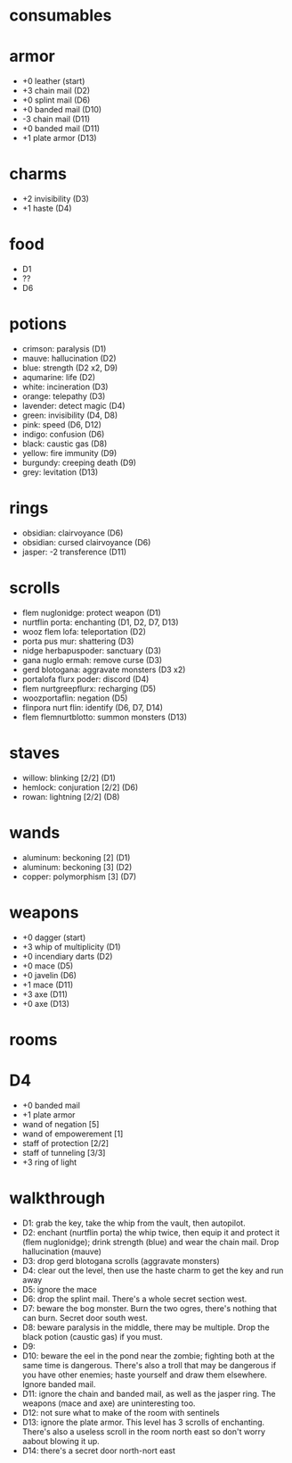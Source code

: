 consumables
===========

# armor

  * +0 leather (start)
  * +3 chain mail (D2)
  * +0 splint mail (D6)
  * +0 banded mail (D10)
  * -3 chain mail (D11)
  * +0 banded mail (D11)
  * +1 plate armor (D13)

# charms

  * +2 invisibility (D3)
  * +1 haste (D4)

# food

  * D1
  * ??
  * D6

# potions

  * crimson: paralysis (D1)
  * mauve: hallucination (D2)
  * blue: strength (D2 x2, D9)
  * aqumarine: life (D2)
  * white: incineration (D3)
  * orange: telepathy (D3)
  * lavender: detect magic (D4)
  * green: invisibility (D4, D8)
  * pink: speed (D6, D12)
  * indigo: confusion (D6)
  * black: caustic gas (D8)
  * yellow: fire immunity (D9)
  * burgundy: creeping death (D9)
  * grey: levitation (D13)

# rings

  * obsidian: clairvoyance (D6)
  * obsidian: cursed clairvoyance (D6)
  * jasper: -2 transference (D11)

# scrolls

  * flem nuglonidge: protect weapon (D1)
  * nurtflin porta: enchanting (D1, D2, D7, D13)
  * wooz flem lofa: teleportation (D2)
  * porta pus mur: shattering (D3)
  * nidge herbapuspoder: sanctuary (D3)
  * gana nuglo ermah: remove curse (D3)
  * gerd blotogana: aggravate monsters (D3 x2)
  * portalofa flurx poder: discord (D4)
  * flem nurtgreepflurx: recharging (D5)
  * woozportaflin: negation (D5)
  * flinpora nurt flin: identify (D6, D7, D14)
  * flem flemnurtblotto: summon monsters (D13)

# staves

  * willow: blinking [2/2] (D1)
  * hemlock: conjuration [2/2] (D6)
  * rowan: lightning [2/2] (D8)

# wands

  * aluminum: beckoning [2] (D1)
  * aluminum: beckoning [3] (D2)
  * copper: polymorphism [3] (D7)

# weapons

  * +0 dagger (start)
  * +3 whip of multiplicity (D1)
  * +0 incendiary darts (D2)
  * +0 mace (D5)
  * +0 javelin (D6)
  * +1 mace (D11)
  * +3 axe (D11)
  * +0 axe (D13)

rooms
=====

# D4

  * +0 banded mail
  * +1 plate armor
  * wand of negation [5]
  * wand of empowerement [1]
  * staff of protection [2/2]
  * staff of tunneling [3/3]
  * +3 ring of light

walkthrough
===========

  * D1: grab the key, take the whip from the vault, then autopilot.
  * D2: enchant (nurtflin porta) the whip twice, then equip it and protect it (flem nuglonidge); drink strength (blue) and wear the chain mail. Drop hallucination (mauve)
  * D3: drop gerd blotogana scrolls (aggravate monsters)
  * D4: clear out the level, then use the haste charm to get the key and run away
  * D5: ignore the mace
  * D6: drop the splint mail. There's a whole secret section west.
  * D7: beware the bog monster. Burn the two ogres, there's nothing that can burn. Secret door south west.
  * D8: beware paralysis in the middle, there may be multiple. Drop the black potion (caustic gas) if you must.
  * D9:
  * D10: beware the eel in the pond near the zombie; fighting both at the same time is dangerous. There's also a troll that may be dangerous if you have other enemies; haste yourself and draw them elsewhere. Ignore banded mail.
  * D11: ignore the chain and banded mail, as well as the jasper ring. The weapons (mace and axe) are uninteresting too.
  * D12: not sure what to make of the room with sentinels
  * D13: ignore the plate armor. This level has 3 scrolls of enchanting. There's also a useless scroll in the room north east so don't worry aabout blowing it up.
  * D14: there's a secret door north-nort east
